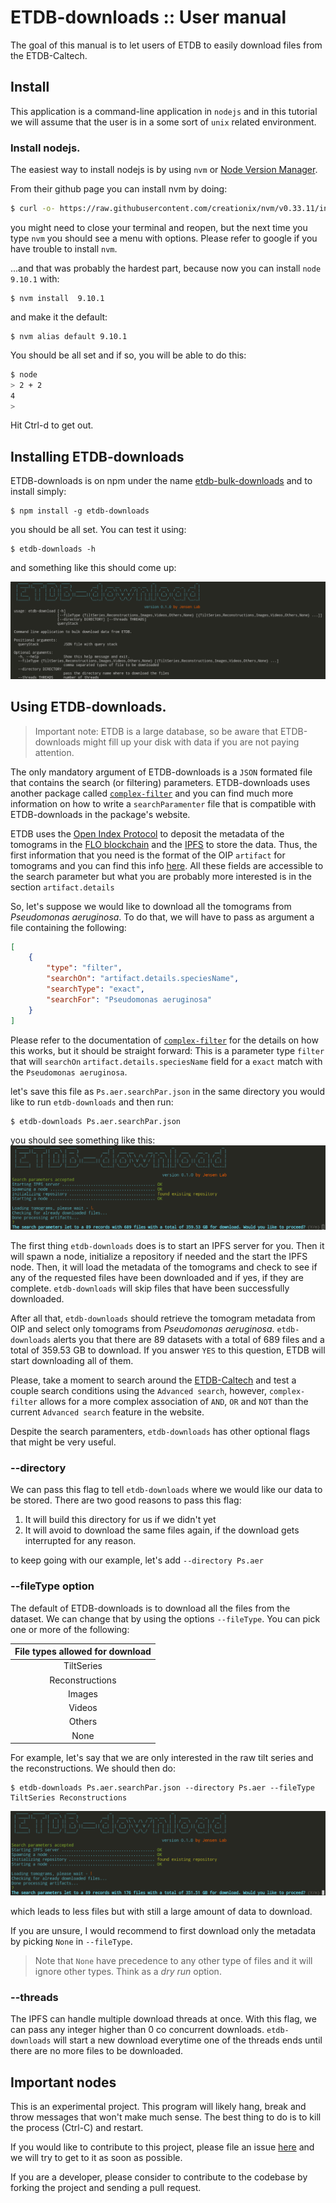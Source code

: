# ETDB-downloads :: User manual

The goal of this manual is to let users of ETDB to easily download files from the ETDB-Caltech.

## Install

This application is a command-line application in `nodejs` and in this tutorial we will assume that the user is in a some sort of `unix` related environment.

### Install nodejs.

The easiest way to install nodejs is by using `nvm` or [Node Version Manager](https://github.com/creationix/nvm).

From their github page you can install nvm by doing:

```bash
$ curl -o- https://raw.githubusercontent.com/creationix/nvm/v0.33.11/install.sh | bash
```

you might need to close your terminal and reopen, but the next time you type `nvm` you should see a menu with options. Please refer to google if you have trouble to install `nvm`.

...and that was probably the hardest part, because now you can install `node 9.10.1` with:

```
$ nvm install  9.10.1
```

and make it the default:

```
$ nvm alias default 9.10.1
```

You should be all set and if so, you will be able to do this:

```bash
$ node
> 2 + 2
4
> 
```

Hit Ctrl-d to get out.

## Installing ETDB-downloads

ETDB-downloads is on npm under the name [etdb-bulk-downloads](https://www.npmjs.com/package/etdb-bulk-downloads) and to install simply:

```
$ npm install -g etdb-downloads
```

you should be all set. You can test it using:

```
$ etdb-downloads -h
```

and something like this should come up:

![](./imgs/2018-05-25-161306_1218x376_scrot.png)

## Using ETDB-downloads.

> Important note: ETDB is a large database, so be aware that ETDB-downloads might fill up your disk with data if you are not paying attention.

The only mandatory argument of ETDB-downloads is a `JSON` formated file that contains the search (or filtering) parameters. ETDB-downloads uses another package called [`complex-filter`](https://www.npmjs.com/package/complex-filter) and you can find much more information on how to write a `searchParamenter` file that is compatible with ETDB-downloads in the package's website.

ETDB uses the [Open Index Protocol](https://oip.wiki) to deposit the metadata of the tomograms in the [FLO blockchain](https://flo.cash) and the [IPFS](https://ipfs.io) to store the data. Thus, the first information that you need is the format of the OIP `artifact` for tomograms and you can find this info [here](https://oip.wiki/Research-Tomogram). All these fields are accessible to the search parameter but what you are probably more interested is in the section `artifact.details`

So, let's suppose we would like to download all the tomograms from _Pseudomonas aeruginosa_. To do that, we will have to pass as argument a file containing the following:

```json
[
    {
		"type": "filter",
		"searchOn": "artifact.details.speciesName",
		"searchType": "exact",
		"searchFor": "Pseudomonas aeruginosa"
	}
]
```

Please refer to the documentation of [`complex-filter`](https://www.npmjs.com/package/complex-filter) for the details on how this works, but it should be straight forward: This is a parameter type `filter` that will `searchOn` `artifact.details.speciesName` field for a `exact` match with the `Pseudomonas aeruginosa`.

let's save this file as `Ps.aer.searchPar.json` in the same directory you would like to run `etdb-downloads` and then run:

```
$ etdb-downloads Ps.aer.searchPar.json
```

you should see something like this:
![](./imgs/2018-05-25-162113_1057x284_scrot.png)

The first thing `etdb-downloads` does is to start an IPFS server for you. Then it will spawn a node, initialize a repository if needed and the start the IPFS node. Then, it will load the metadata of the tomograms and check to see if any of the requested files have been downloaded and if yes, if they are complete. `etdb-downloads` will skip files that have been successfully downloaded.

After all that, `etdb-downloads` should retrieve the tomogram metadata from OIP and select only tomograms from _Pseudomonas aeruginosa_. `etdb-downloads` alerts you that there are 89 datasets with a total of 689 files and a total of 359.53 GB to download. If you answer `YES` to this question, ETDB will start downloading all of them.

Please, take a moment to search around the [ETDB-Caltech](https://etdb.caltech.edu) and test a couple search conditions using the `Advanced search`, however, `complex-filter` allows for a more complex association of `AND`, `OR` and `NOT` than the current `Advanced search` feature in the website.

Despite the search paramenters, `etdb-downloads` has other optional flags that might be very useful.

### --directory

We can pass this flag to tell `etdb-downloads` where we would like our data to be stored. There are two good reasons to pass this flag: 
1) It will build this directory for us if we didn't yet
2) It will avoid to download the same files again, if the download gets interrupted for any reason.

to keep going with our example, let's add `--directory Ps.aer`

### --fileType option

The default of ETDB-downloads is to download all the files from the dataset. We can change that by using the options `--fileType`. You can pick one or more of the following:

| File types allowed for download |
|:-:|
| TiltSeries |
| Reconstructions |
| Images |
| Videos |
| Others |
| None |


For example, let's say that we are only interested in the raw tilt series and the reconstructions. We should then do:

```
$ etdb-downloads Ps.aer.searchPar.json --directory Ps.aer --fileType TiltSeries Reconstructions
```

![](./imgs/2018-05-25-164518_1055x283_scrot.png)

which leads to less files but with still a large amount of data to download.

If you are unsure, I would recommend to first download only the metadata by picking `None` in `--fileType`.

> Note that `None` have precedence to any other type of files and it will ignore other types. Think as a _dry run_ option.

### --threads

The IPFS can handle multiple download threads at once. With this flag, we can pass any integer higher than 0 co concurrent downloads. `etdb-downloads` will start a new download everytime one of the threads ends until there are no more files to be downloaded.


## Important nodes

This is an experimental project. This program will likely hang, break and throw messages that won't make much sense. The best thing to do is to kill the process (Ctrl-C) and restart.

If you would like to contribute to this project, please file an issue [here](https://github.com/theJensenLab/etdb-bulk-downloads/issues) and we will try to get to it as soon as possible.

If you are a developer, please consider to contribute to the codebase by forking the project and sending a pull request. 






